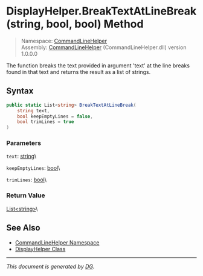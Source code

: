 ﻿# DisplayHelper.BreakTextAtLineBreak(string, bool, bool) Method

> Namespace: [CommandLineHelper](_toc.CommandLineHelper.md#commandlinehelper-namespace)\
> Assembly: [CommandLineHelper](_toc.CommandLineHelper.md) (CommandLineHelper.dll) version 1.0.0.0

The function breaks the text provided in argument 'text' at the line breaks found in that text and returns the result as a list of strings.

## Syntax

```csharp
public static List<string> BreakTextAtLineBreak(
    string text, 
    bool keepEmptyLines = false, 
    bool trimLines = true
)
```

### Parameters

`text`: [string](https://docs.microsoft.com/en-us/dotnet/api/system.string)\


`keepEmptyLines`: [bool](https://docs.microsoft.com/en-us/dotnet/api/system.boolean)\


`trimLines`: [bool](https://docs.microsoft.com/en-us/dotnet/api/system.boolean)\


### Return Value

[List\<string>](https://docs.microsoft.com/en-us/dotnet/api/system.collections.generic.list-1)\


## See Also

- [CommandLineHelper Namespace](_toc.CommandLineHelper.md#commandlinehelper-namespace)
- [DisplayHelper Class](CommandLineHelper.DisplayHelper.md)

---

_This document is generated by [DG](https://github.com/Khojasteh/dg)._
